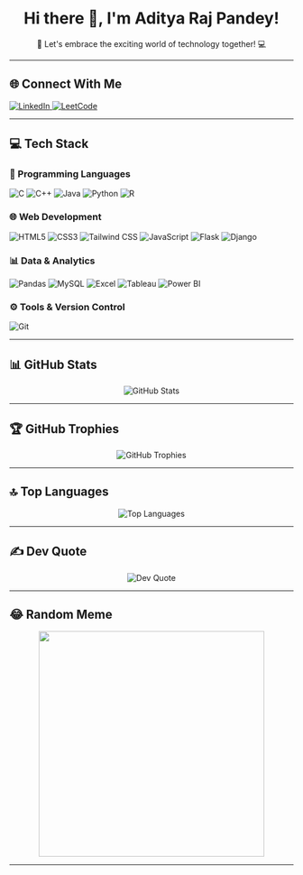 <h1 align="center">Hi there 👋, I'm Aditya Raj Pandey!</h1>

<p align="center">🚀 Let's embrace the exciting world of technology together! 💻</p>

---

## 🌐 Connect With Me

<p>
  <a href="https://www.linkedin.com/in/adityarajpandey067/">
    <img src="https://img.shields.io/badge/-LinkedIn-blue?logo=linkedin" alt="LinkedIn">
  </a>
  <a href="https://leetcode.com/u/adityaraj_067/">
    <img src="https://img.shields.io/badge/-LeetCode-FFA116?logo=leetcode" alt="LeetCode">
  </a>
</p>

---

## 💻 Tech Stack

### 🧠 Programming Languages
![C](https://img.shields.io/badge/-C-00599C?logo=c)
![C++](https://img.shields.io/badge/-C++-00599C?logo=c%2B%2B)
![Java](https://img.shields.io/badge/-Java-007396?logo=java)
![Python](https://img.shields.io/badge/-Python-3776AB?logo=python)
![R](https://img.shields.io/badge/-R-276DC3?logo=r)

### 🌐 Web Development
![HTML5](https://img.shields.io/badge/-HTML5-E34F26?logo=html5)
![CSS3](https://img.shields.io/badge/-CSS3-1572B6?logo=css3)
![Tailwind CSS](https://img.shields.io/badge/-TailwindCSS-06B6D4?logo=tailwindcss)
![JavaScript](https://img.shields.io/badge/-JavaScript-F7DF1E?logo=javascript)
![Flask](https://img.shields.io/badge/-Flask-000000?logo=flask)
![Django](https://img.shields.io/badge/-Django-092E20?logo=django)

### 📊 Data & Analytics
![Pandas](https://img.shields.io/badge/-Pandas-150458?logo=pandas)
![MySQL](https://img.shields.io/badge/-MySQL-4479A1?logo=mysql)
![Excel](https://img.shields.io/badge/-Excel-217346?logo=microsoft-excel)
![Tableau](https://img.shields.io/badge/-Tableau-E97627?logo=tableau)
![Power BI](https://img.shields.io/badge/-Power%20BI-F2C811?logo=powerbi)

### ⚙️ Tools & Version Control
![Git](https://img.shields.io/badge/-Git-F05032?logo=git)

---

## 📊 GitHub Stats

<p align="center">
  <img src="https://github-readme-stats.vercel.app/api?username=Adityaraj067&show_icons=true&theme=tokyonight" alt="GitHub Stats" />
</p>

---

## 🏆 GitHub Trophies

<p align="center">
  <img src="https://github-profile-trophy.vercel.app/?username=Adityaraj067&theme=algolia" alt="GitHub Trophies" />
</p>

---

## 🔝 Top Languages

<p align="center">
  <img src="https://github-readme-stats.vercel.app/api/top-langs/?username=Adityaraj067&layout=compact&theme=tokyonight" alt="Top Languages" />
</p>

---

## ✍️ Dev Quote

<p align="center">
  <img src="https://quotes-github-readme.vercel.app/api?type=horizontal&theme=radical" alt="Dev Quote" />
</p>

---

## 😂 Random Meme

<p align="center">
  <img src="https://random-memer.herokuapp.com/" width="400px"/>
</p>

---
